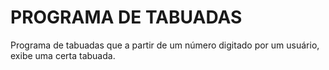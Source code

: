 # PROGRAMA DE TABUADAS
Programa de tabuadas que a partir de um número digitado por um usuário, exibe uma certa tabuada.
